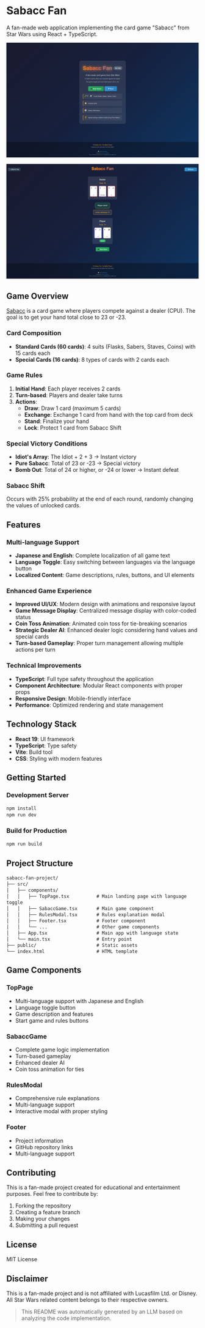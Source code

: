 # Sabacc Fan

A fan-made web application implementing the card game "Sabacc" from Star Wars using React + TypeScript.


![Top Page](src/assets/sabacc-fan-top.png)

![Game Play](src/assets/sabacc-fan-play.png)


## Game Overview

[Sabacc](https://starwars.fandom.com/wiki/Sabacc) is a card game where players compete against a dealer (CPU). The goal is to get your hand total close to 23 or -23.

### Card Composition
- **Standard Cards (60 cards)**: 4 suits (Flasks, Sabers, Staves, Coins) with 15 cards each
- **Special Cards (16 cards)**: 8 types of cards with 2 cards each

### Game Rules
1. **Initial Hand**: Each player receives 2 cards
2. **Turn-based**: Players and dealer take turns
3. **Actions**:
   - **Draw**: Draw 1 card (maximum 5 cards)
   - **Exchange**: Exchange 1 card from hand with the top card from deck
   - **Stand**: Finalize your hand
   - **Lock**: Protect 1 card from Sabacc Shift

### Special Victory Conditions
- **Idiot's Array**: The Idiot + 2 + 3 → Instant victory
- **Pure Sabacc**: Total of 23 or -23 → Special victory
- **Bomb Out**: Total of 24 or higher, or -24 or lower → Instant defeat

### Sabacc Shift
Occurs with 25% probability at the end of each round, randomly changing the values of unlocked cards.

## Features

### Multi-language Support
- **Japanese and English**: Complete localization of all game text
- **Language Toggle**: Easy switching between languages via the language button
- **Localized Content**: Game descriptions, rules, buttons, and UI elements

### Enhanced Game Experience
- **Improved UI/UX**: Modern design with animations and responsive layout
- **Game Message Display**: Centralized message display with color-coded status
- **Coin Toss Animation**: Animated coin toss for tie-breaking scenarios
- **Strategic Dealer AI**: Enhanced dealer logic considering hand values and special cards
- **Turn-based Gameplay**: Proper turn management allowing multiple actions per turn

### Technical Improvements
- **TypeScript**: Full type safety throughout the application
- **Component Architecture**: Modular React components with proper props
- **Responsive Design**: Mobile-friendly interface
- **Performance**: Optimized rendering and state management

## Technology Stack

- **React 19**: UI framework
- **TypeScript**: Type safety
- **Vite**: Build tool
- **CSS**: Styling with modern features

## Getting Started

### Development Server

```bash
npm install
npm run dev
```

### Build for Production

```bash
npm run build
```

## Project Structure

```
sabacc-fan-project/
├── src/
│   ├── components/
│   │   ├── TopPage.tsx          # Main landing page with language toggle
│   │   ├── SabaccGame.tsx       # Main game component
│   │   ├── RulesModal.tsx       # Rules explanation modal
│   │   ├── Footer.tsx           # Footer component
│   │   └── ...                  # Other game components
│   ├── App.tsx                  # Main app with language state
│   └── main.tsx                 # Entry point
├── public/                      # Static assets
└── index.html                   # HTML template
```

## Game Components

### TopPage
- Multi-language support with Japanese and English
- Language toggle button
- Game description and features
- Start game and rules buttons

### SabaccGame
- Complete game logic implementation
- Turn-based gameplay
- Enhanced dealer AI
- Coin toss animation for ties

### RulesModal
- Comprehensive rule explanations
- Multi-language support
- Interactive modal with proper styling

### Footer
- Project information
- GitHub repository links
- Multi-language support

## Contributing

This is a fan-made project created for educational and entertainment purposes. Feel free to contribute by:

1. Forking the repository
2. Creating a feature branch
3. Making your changes
4. Submitting a pull request

## License

MIT License

## Disclaimer

This is a fan-made project and is not affiliated with Lucasfilm Ltd. or Disney. All Star Wars related content belongs to their respective owners.

> This README was automatically generated by an LLM based on analyzing the code implementation.
